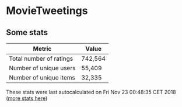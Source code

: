 # MovieTweetings
## Some stats

Metric | Value
--- | ---
Total number of ratings                 | 742,564
Number of unique users                  | 55,409
Number of unique items                  | 32,335
These stats were last autocalculated on Fri Nov 23 00:48:35 CET 2018  ([more stats here](./stats.md))

